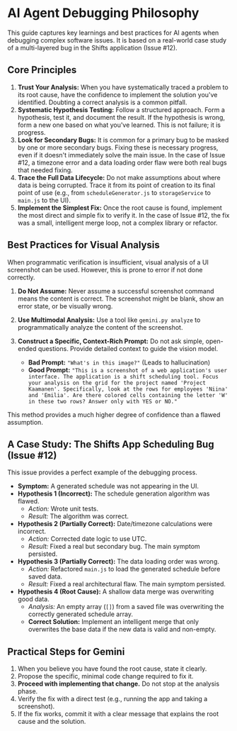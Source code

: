 # AI Agent Debugging Philosophy

This guide captures key learnings and best practices for AI agents when debugging complex software issues. It is based on a real-world case study of a multi-layered bug in the Shifts application (Issue #12).

## Core Principles

1.  **Trust Your Analysis:** When you have systematically traced a problem to its root cause, have the confidence to implement the solution you've identified. Doubting a correct analysis is a common pitfall.
2.  **Systematic Hypothesis Testing:** Follow a structured approach. Form a hypothesis, test it, and document the result. If the hypothesis is wrong, form a new one based on what you've learned. This is not failure; it is progress.
3.  **Look for Secondary Bugs:** It is common for a primary bug to be masked by one or more secondary bugs. Fixing these is necessary progress, even if it doesn't immediately solve the main issue. In the case of Issue #12, a timezone error and a data loading order flaw were both real bugs that needed fixing.
4.  **Trace the Full Data Lifecycle:** Do not make assumptions about where data is being corrupted. Trace it from its point of creation to its final point of use (e.g., from `scheduleGenerator.js` to `storageService` to `main.js` to the UI).
5.  **Implement the Simplest Fix:** Once the root cause is found, implement the most direct and simple fix to verify it. In the case of Issue #12, the fix was a small, intelligent merge loop, not a complex library or refactor.

## Best Practices for Visual Analysis

When programmatic verification is insufficient, visual analysis of a UI screenshot can be used. However, this is prone to error if not done correctly.

1.  **Do Not Assume:** Never assume a successful screenshot command means the content is correct. The screenshot might be blank, show an error state, or be visually wrong.
2.  **Use Multimodal Analysis:** Use a tool like `gemini.py analyze` to programmatically analyze the content of the screenshot.
3.  **Construct a Specific, Context-Rich Prompt:** Do not ask simple, open-ended questions. Provide detailed context to guide the vision model.

    *   **Bad Prompt:** `"What's in this image?"` (Leads to hallucination)
    *   **Good Prompt:** `"This is a screenshot of a web application's user interface. The application is a shift scheduling tool. Focus your analysis on the grid for the project named 'Project Kaamanen'. Specifically, look at the rows for employees 'Niina' and 'Emilia'. Are there colored cells containing the letter 'W' in these two rows? Answer only with YES or NO."`

This method provides a much higher degree of confidence than a flawed assumption.

## A Case Study: The Shifts App Scheduling Bug (Issue #12)

This issue provides a perfect example of the debugging process.

-   **Symptom:** A generated schedule was not appearing in the UI.
-   **Hypothesis 1 (Incorrect):** The schedule generation algorithm was flawed.
    -   *Action:* Wrote unit tests.
    -   *Result:* The algorithm was correct.
-   **Hypothesis 2 (Partially Correct):** Date/timezone calculations were incorrect.
    -   *Action:* Corrected date logic to use UTC.
    -   *Result:* Fixed a real but secondary bug. The main symptom persisted.
-   **Hypothesis 3 (Partially Correct):** The data loading order was wrong.
    -   *Action:* Refactored `main.js` to load the generated schedule before saved data.
    -   *Result:* Fixed a real architectural flaw. The main symptom persisted.
-   **Hypothesis 4 (Root Cause):** A shallow data merge was overwriting good data.
    -   *Analysis:* An empty array (`[]`) from a saved file was overwriting the correctly generated schedule array.
    -   **Correct Solution:** Implement an intelligent merge that only overwrites the base data if the new data is valid and non-empty.

## Practical Steps for Gemini

1.  When you believe you have found the root cause, state it clearly.
2.  Propose the specific, minimal code change required to fix it.
3.  **Proceed with implementing that change.** Do not stop at the analysis phase.
4.  Verify the fix with a direct test (e.g., running the app and taking a screenshot).
5.  If the fix works, commit it with a clear message that explains the root cause and the solution.
